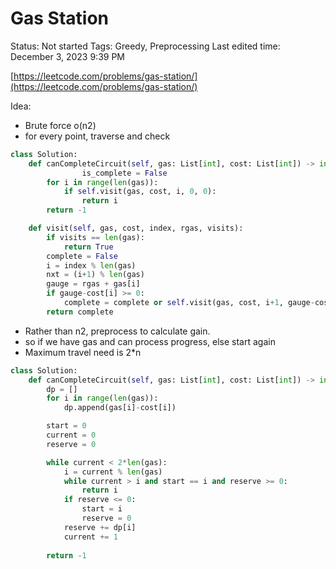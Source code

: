 # Gas Station

Status: Not started
Tags: Greedy, Preprocessing
Last edited time: December 3, 2023 9:39 PM

[https://leetcode.com/problems/gas-station/](https://leetcode.com/problems/gas-station/)

Idea:

- Brute force o(n2)
- for every point, traverse and check

```python
class Solution:
    def canCompleteCircuit(self, gas: List[int], cost: List[int]) -> int:
				is_complete = False
        for i in range(len(gas)):
            if self.visit(gas, cost, i, 0, 0):
                return i
        return -1

    def visit(self, gas, cost, index, rgas, visits):
        if visits == len(gas):
            return True
        complete = False
        i = index % len(gas)
        nxt = (i+1) % len(gas)
        gauge = rgas + gas[i]
        if gauge-cost[i] >= 0:
            complete = complete or self.visit(gas, cost, i+1, gauge-cost[i], visits+1)
        return complete
```

- Rather than n2, preprocess to calculate gain.
- so if we have gas and can process progress, else start again
- Maximum travel need is 2*n

```python
class Solution:
    def canCompleteCircuit(self, gas: List[int], cost: List[int]) -> int:
        dp = []
        for i in range(len(gas)):
            dp.append(gas[i]-cost[i])

        start = 0
        current = 0
        reserve = 0

        while current < 2*len(gas):
            i = current % len(gas)
            while current > i and start == i and reserve >= 0:
                return i
            if reserve <= 0:
                start = i
                reserve = 0
            reserve += dp[i]
            current += 1
        
        return -1
```
